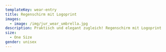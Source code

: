 ```yaml
---
templateKey: wear-entry
title: Regenschirm mit Logoprint
images:
  - image: /img/jur_wear_umbrella.jpg
description: Praktisch und elegant zugleich! Regenschirm mit Logoprint.
size:
  - One Size
gender: unisex
---
```


